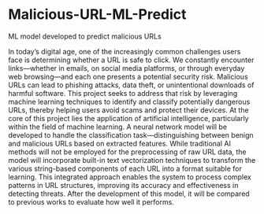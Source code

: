 # Malicious-URL-ML-Predict
ML model developed to predict malicious URLs

In today’s digital age, one of the increasingly common challenges users face is 
determining whether a URL is safe to click. We constantly encounter links—whether in emails, 
on social media platforms, or through everyday web browsing—and each one presents a 
potential security risk. Malicious URLs can lead to phishing attacks, data theft, or unintentional 
downloads of harmful software. This project seeks to address that risk by leveraging machine 
learning techniques to identify and classify potentially dangerous URLs, thereby helping users 
avoid scams and protect their devices.
At the core of this project lies the application of artificial intelligence, particularly within 
the field of machine learning. A neural network model will be developed to handle the 
classification task—distinguishing between benign and malicious URLs based on extracted 
features. While traditional AI methods will not be employed for the preprocessing of raw URL 
data, the model will incorporate built-in text vectorization techniques to transform the various 
string-based components of each URL into a format suitable for learning. This integrated 
approach enables the system to process complex patterns in URL structures, improving its 
accuracy and effectiveness in detecting threats. After the development of this model, it will be 
compared to previous works to evaluate how well it performs.
